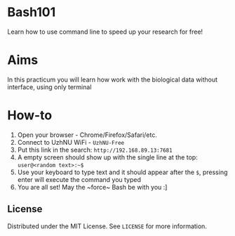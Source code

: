 # Bash101

Learn how to use command line to speed up your research for free!

# Aims

In this practicum you will learn how work with the biological data without
interface, using only terminal
# How-to

1. Open your browser - Chrome/Firefox/Safari/etc.
2. Connect to UzhNU WiFi - `UzhNU-Free`
3. Put this link in the search: `http://192.168.89.13:7681`
4. A empty screen should show up with the single line at the top: `user@<random text>:~$`
5. Use your keyboard to type text and it should appear after the `$`, pressing enter will execute the command you typed
6. You are all set! May the ~force~ Bash be with you :]


## License

Distributed under the MIT License. See `LICENSE` for more information.
